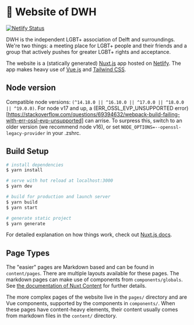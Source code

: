 # 🌈 Website of DWH

[![Netlify Status](https://api.netlify.com/api/v1/badges/267389a7-6a04-4d23-85c1-0956dfd672a1/deploy-status)](https://app.netlify.com/sites/dwh/deploys)

DWH is the independent LGBT+ association of Delft and surroundings. 
We're two things: a meeting place for LGBT+ people and their friends and a group that actively
pushes for greater LGBT+ rights and acceptance.

The website is a (statically generated) [Nuxt.js](https://nuxtjs.org) app hosted on [Netlify](https://netlify.com).
The app makes heavy use of [Vue.js](https://vuejs.org/) and [Tailwind CSS](https://tailwindcss.com/).


## Node version
Compatible node versions: `(^14.18.0 || ^16.10.0 || ^17.0.0 || ^18.0.0 || ^19.0.0)`.
For node v17 and up, a (ERR_OSSL_EVP_UNSUPPORTED error)[https://stackoverflow.com/questions/69394632/webpack-build-failing-with-err-ossl-evp-unsupported] can arrise. To surpress this, switch to an older version (we recommend node v16), or set `NODE_OPTIONS=--openssl-legacy-provider` in your .zshrc.

## Build Setup

```bash
# install dependencies
$ yarn install

# serve with hot reload at localhost:3000
$ yarn dev

# build for production and launch server
$ yarn build
$ yarn start

# generate static project
$ yarn generate
```

For detailed explanation on how things work, check out [Nuxt.js docs](https://nuxtjs.org).

## Page Types

The "easier" pages are Markdown based and can be found in `content/pages`.
There are multiple layouts available for these pages.
The markdown pages can make use of components from `components/globals`.
See [the documentation of Nuxt Content](https://content.nuxtjs.org/writing) for further details.

The more complex pages of the website live in the `pages/` directory and are Vue components,
supported by the components in `components/`.
When these pages have content-heavy elements, their content usually comes from markdown files in the
`content/` directory.
